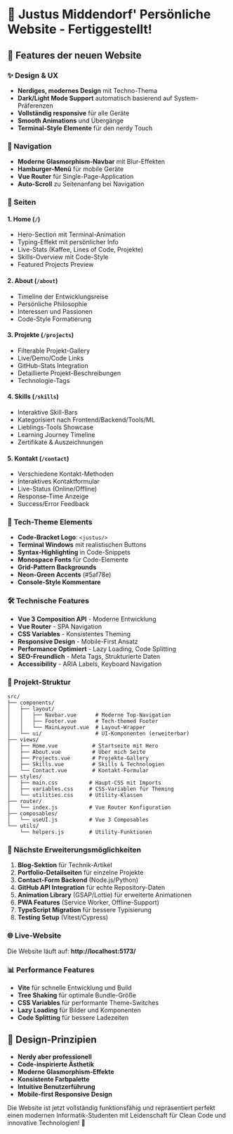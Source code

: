# 🎉 Justus Middendorf' Persönliche Website - Fertiggestellt!

## 🚀 Features der neuen Website

### ✨ Design & UX
- **Nerdiges, modernes Design** mit Techno-Thema
- **Dark/Light Mode Support** automatisch basierend auf System-Präferenzen
- **Vollständig responsive** für alle Geräte
- **Smooth Animations** und Übergänge
- **Terminal-Style Elemente** für den nerdy Touch

### 🧭 Navigation
- **Moderne Glasmorphism-Navbar** mit Blur-Effekten
- **Hamburger-Menü** für mobile Geräte
- **Vue Router** für Single-Page-Application
- **Auto-Scroll** zu Seitenanfang bei Navigation

### 📱 Seiten

#### 1. **Home** (`/`)
- Hero-Section mit Terminal-Animation
- Typing-Effekt mit persönlicher Info
- Live-Stats (Kaffee, Lines of Code, Projekte)
- Skills-Overview mit Code-Style
- Featured Projects Preview

#### 2. **About** (`/about`)
- Timeline der Entwicklungsreise
- Persönliche Philosophie
- Interessen und Passionen
- Code-Style Formatierung

#### 3. **Projekte** (`/projects`)
- Filterable Projekt-Gallery
- Live/Demo/Code Links
- GitHub-Stats Integration
- Detaillierte Projekt-Beschreibungen
- Technologie-Tags

#### 4. **Skills** (`/skills`)
- Interaktive Skill-Bars
- Kategorisiert nach Frontend/Backend/Tools/ML
- Lieblings-Tools Showcase
- Learning Journey Timeline
- Zertifikate & Auszeichnungen

#### 5. **Kontakt** (`/contact`)
- Verschiedene Kontakt-Methoden
- Interaktives Kontaktformular
- Live-Status (Online/Offline)
- Response-Time Anzeige
- Success/Error Feedback

### 🎨 Tech-Theme Elements
- **Code-Bracket Logo**: `<justus/>`
- **Terminal Windows** mit realistischen Buttons
- **Syntax-Highlighting** in Code-Snippets
- **Monospace Fonts** für Code-Elemente
- **Grid-Pattern Backgrounds**
- **Neon-Green Accents** (#5af78e)
- **Console-Style Kommentare**

### 🛠️ Technische Features
- **Vue 3 Composition API** - Moderne Entwicklung
- **Vue Router** - SPA Navigation
- **CSS Variables** - Konsistentes Theming
- **Responsive Design** - Mobile-First Ansatz
- **Performance Optimiert** - Lazy Loading, Code Splitting
- **SEO-Freundlich** - Meta Tags, Strukturierte Daten
- **Accessibility** - ARIA Labels, Keyboard Navigation

### 📁 Projekt-Struktur
```
src/
├── components/
│   ├── layout/
│   │   ├── Navbar.vue      # Moderne Top-Navigation
│   │   ├── Footer.vue      # Tech-themed Footer
│   │   └── MainLayout.vue  # Layout-Wrapper
│   └── ui/                 # UI-Komponenten (erweiterbar)
├── views/
│   ├── Home.vue           # Startseite mit Hero
│   ├── About.vue          # Über mich Seite
│   ├── Projects.vue       # Projekte-Gallery
│   ├── Skills.vue         # Skills & Technologien
│   └── Contact.vue        # Kontakt-Formular
├── styles/
│   ├── main.css          # Haupt-CSS mit Imports
│   ├── variables.css     # CSS-Variablen für Theming
│   └── utilities.css     # Utility-Klassen
├── router/
│   └── index.js          # Vue Router Konfiguration
├── composables/
│   └── useUI.js          # Vue 3 Composables
└── utils/
    └── helpers.js        # Utility-Funktionen
```

### 🎯 Nächste Erweiterungsmöglichkeiten
1. **Blog-Sektion** für Technik-Artikel
2. **Portfolio-Detailseiten** für einzelne Projekte
3. **Contact-Form Backend** (Node.js/Python)
4. **GitHub API Integration** für echte Repository-Daten
5. **Animation Library** (GSAP/Lottie) für erweiterte Animationen
6. **PWA Features** (Service Worker, Offline-Support)
7. **TypeScript Migration** für bessere Typisierung
8. **Testing Setup** (Vitest/Cypress)

### 🌐 Live-Website
Die Website läuft auf: **http://localhost:5173/**

### 📊 Performance Features
- **Vite** für schnelle Entwicklung und Build
- **Tree Shaking** für optimale Bundle-Größe
- **CSS Variables** für performante Theme-Switches
- **Lazy Loading** für Bilder und Komponenten
- **Code Splitting** für bessere Ladezeiten

## 🎨 Design-Prinzipien
- **Nerdy aber professionell**
- **Code-inspirierte Ästhetik**
- **Moderne Glasmorphism-Effekte**
- **Konsistente Farbpalette**
- **Intuitive Benutzerführung**
- **Mobile-first Responsive Design**

Die Website ist jetzt vollständig funktionsfähig und repräsentiert perfekt einen modernen Informatik-Studenten mit Leidenschaft für Clean Code und innovative Technologien! 🚀
